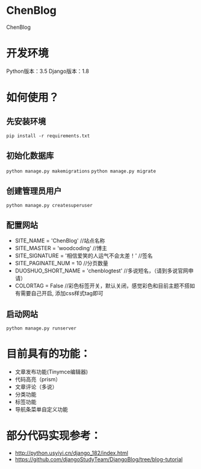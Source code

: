 # ChenBlog
ChenBlog

# 开发环境
Python版本：3.5
Django版本：1.8

# 如何使用？
## 先安装环境
`pip install -r requirements.txt`
## 初始化数据库
`python manage.py makemigrations`
`python manage.py migrate`
## 创建管理员用户
`python manage.py createsuperuser`
## 配置网站
+ SITE_NAME = 'ChenBlog'  //站点名称
+ SITE_MASTER = 'woodcoding'    //博主
+ SITE_SIGNATURE = '相信爱笑的人运气不会太差！'  //签名
+ SITE_PAGINATE_NUM = 10        //分页数量
+ DUOSHUO_SHORT_NAME = 'chenblogtest'    //多说短名，（请到多说官网申请）
+ COLORTAG = False //彩色标签开关，默认关闭，感觉彩色和目前主题不搭如有需要自己开启, 添加css样式tag即可

## 启动网站
`python manage.py runserver`

# 目前具有的功能：

+ 文章发布功能(Tinymce编辑器)
+ 代码高亮（prism）
+ 文章评论（多说）
+ 分类功能
+ 标签功能
+ 导航条菜单自定义功能

# 部分代码实现参考：
+ http://python.usyiyi.cn/django_182/index.html
+ https://github.com/djangoStudyTeam/DjangoBlog/tree/blog-tutorial
